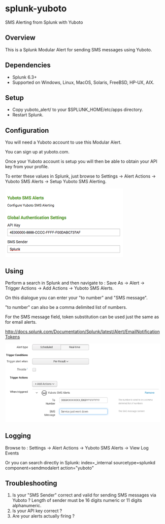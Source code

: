 # splunk-yuboto
SMS Alerting from Splunk with Yuboto

## Overview

This is a Splunk Modular Alert for sending SMS messages using Yuboto.

## Dependencies

* Splunk 6.3+
* Supported on Windows, Linux, MacOS, Solaris, FreeBSD, HP-UX, AIX.

## Setup

* Copy yuboto_alert/ to your $SPLUNK_HOME/etc/apps directory.
* Restart Splunk.

## Configuration

You will need a Yuboto account to use this Modular Alert.

You can sign up at yuboto.com.

Once your Yuboto account is setup you will then be able to obtain your API key from your profile.

To enter these values in Splunk, just browse to Settings -> Alert Actions -> Yuboto SMS Alerts -> Setup Yuboto SMS Alerting.

![configuration](configuration.png "yuboto alert configuration")

## Using

Perform a search in Splunk and then navigate to : Save As -> Alert -> Trigger Actions -> Add Actions -> Yuboto SMS Alerts.

On this dialogue you can enter your "to number" and "SMS message".

"to number" can also be a comma delimited list of numbers.

For the SMS message field, token substitution can be used just the same as for email alerts.

http://docs.splunk.com/Documentation/Splunk/latest/Alert/EmailNotificationTokens

![alert](alert.png "yuboto alert definition")

## Logging

Browse to : Settings -> Alert Actions -> Yuboto SMS Alerts -> View Log Events

Or you can search directly in Splunk: index=_internal sourcetype=splunkd component=sendmodalert action="yuboto"


## Troubleshooting

1. Is your "SMS Sender" correct and valid for sending SMS messages via Yuboto ?
   Length of sender must be 16 digits numeric or 11 digits alphanumeric.
2. Is your API key correct ?
3. Are your alerts actually firing ?

